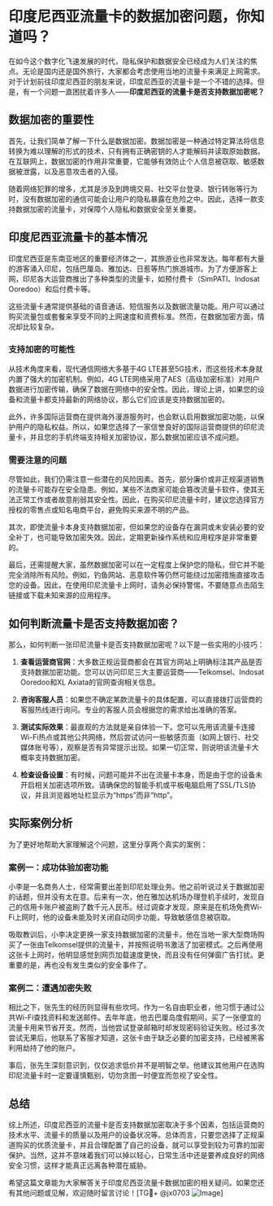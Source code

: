 # 印度尼西亚流量卡的数据加密问题，你知道吗？

在如今这个数字化飞速发展的时代，隐私保护和数据安全已经成为人们关注的焦点。无论是国内还是国外旅行，大家都会考虑使用当地的流量卡来满足上网需求。对于计划前往印度尼西亚的朋友来说，印度尼西亚的流量卡是一个不错的选择。但是，有一个问题一直困扰着许多人——**印度尼西亚的流量卡是否支持数据加密呢？**

## 数据加密的重要性

首先，让我们简单了解一下什么是数据加密。数据加密是一种通过特定算法将信息转换为难以理解的形式的技术，只有拥有正确密钥的人才能解码并读取原始数据。在互联网上，数据加密的作用非常重要，它能够有效防止个人信息被窃取、敏感数据被泄露，以及恶意攻击者的入侵。

随着网络犯罪的增多，尤其是涉及到跨境交易、社交平台登录、银行转账等行为时，没有数据加密的通信可能会让用户的隐私暴露在危险之中。因此，选择一款支持数据加密的流量卡，对保障个人隐私和数据安全至关重要。

## 印度尼西亚流量卡的基本情况

印度尼西亚是东南亚地区的重要经济体之一，其旅游业也非常发达。每年都有大量的游客涌入印尼，包括巴厘岛、雅加达、日惹等热门旅游城市。为了方便游客上网，印尼各大运营商推出了多种类型的流量卡，如预付费卡（SimPATI、Indosat Ooredoo）和后付费卡等。

这些流量卡通常提供基础的语音通话、短信服务以及数据流量功能。用户可以通过购买流量包或套餐来享受不同的上网速度和资费标准。然而，在数据加密方面，情况却比较复杂。

### 支持加密的可能性

从技术角度来看，现代通信网络大多基于4G LTE甚至5G技术，而这些技术本身就内置了强大的加密机制。例如，4G LTE网络采用了AES（高级加密标准）对用户数据进行加密传输，确保了数据在网络中的安全性。因此，理论上讲，如果您的设备和流量卡都支持最新的网络协议，那么它们应该是支持数据加密的。

此外，许多国际运营商在提供海外漫游服务时，也会默认启用数据加密功能，以保护用户的隐私权益。所以，如果您选择了一家信誉良好的国际运营商提供的印尼流量卡，并且您的手机终端支持相关加密协议，那么数据加密应该不成问题。

### 需要注意的问题

尽管如此，我们仍需注意一些潜在的风险因素。首先，部分廉价或非正规渠道销售的流量卡可能存在安全隐患。例如，某些不法商家可能会篡改流量卡软件，使其无法正常工作或者故意削弱其安全性。因此，在购买印尼流量卡时，建议您选择官方授权的零售点或知名电商平台，避免购买来源不明的产品。

其次，即使流量卡本身支持数据加密，但如果您的设备存在漏洞或未安装必要的安全补丁，也可能导致加密失效。因此，定期更新操作系统和应用程序是非常重要的。

最后，还需提醒大家，虽然数据加密可以在一定程度上保护您的隐私，但它并不能完全消除所有风险。例如，钓鱼网站、恶意软件等仍然可能绕过加密措施直接攻击您的设备。因此，在使用印尼流量卡上网时，请务必保持警惕，不要随意点击陌生链接或下载未知来源的应用程序。

## 如何判断流量卡是否支持数据加密？

那么，如何判断一张印尼流量卡是否支持数据加密呢？以下是一些实用的小技巧：

1. **查看运营商官网**：大多数正规运营商都会在其官方网站上明确标注其产品是否支持数据加密功能。您可以访问印尼三大主要运营商——Telkomsel、Indosat Ooredoo和XL Axiata的官网查询相关信息。

2. **咨询客服人员**：如果您不确定某款流量卡的具体配置，可以直接拨打运营商的客服热线进行询问。专业的客服人员会根据您的需求给出准确的答案。

3. **测试实际效果**：最直观的方法就是亲自体验一下。您可以先用该流量卡连接Wi-Fi热点或其他公共网络，然后尝试访问一些敏感页面（如网上银行、社交媒体账号等），观察是否有异常提示出现。如果一切正常，则说明该流量卡大概率支持数据加密。

4. **检查设备设置**：有时候，问题可能并不出在流量卡本身，而是由于您的设备未开启相关加密选项所致。请确保您的智能手机或平板电脑启用了SSL/TLS协议，并且浏览器地址栏显示为“https”而非“http”。

## 实际案例分析

为了更好地帮助大家理解这个问题，这里分享两个真实的案例：

### 案例一：成功体验加密功能

小李是一名商务人士，经常需要出差到印尼处理业务。他之前听说过关于数据加密的话题，但并没有太在意。后来有一次，他在雅加达机场办理登机手续时，发现自己的信用卡账户被盗刷了数千元人民币。经过调查才发现，原来是在机场免费Wi-Fi上网时，他的设备未能及时关闭自动同步功能，导致敏感信息被窃取。

吸取教训后，小李决定更换一家支持数据加密的流量卡。他在当地一家大型商场购买了一张由Telkomsel提供的流量卡，并按照说明书激活了加密模式。之后再使用这张卡上网时，他明显感觉到网页加载速度更快，而且没有任何弹窗广告打扰。更重要的是，再也没有发生类似的安全事件了。

### 案例二：遭遇加密失败

相比之下，张先生的经历则显得有些坎坷。作为一名自由职业者，他习惯于通过公共Wi-Fi查找资料和发送邮件。去年年底，他去巴厘岛度假期间，买了一张便宜的流量卡用来节省开支。然而，当他尝试登录邮箱时却发现密码验证失败。经过多次尝试无果后，他联系了客服才知道，这张卡由于缺乏必要的加密支持，已经被黑客利用劫持了他的账户。

事后，张先生深刻意识到，仅仅追求低价并不是明智之举。他建议其他用户在选购印尼流量卡时一定要谨慎甄别，切勿贪图一时便宜而忽视了安全性。

## 总结

综上所述，印度尼西亚的流量卡是否支持数据加密取决于多个因素，包括运营商的技术水平、流量卡的质量以及用户的设备状况等。总体而言，只要您选择了正规渠道购买的优质流量卡，并且合理配置了自己的设备，就可以享受到较为可靠的加密保护。当然，这并不意味着我们可以掉以轻心，日常生活中还是要养成良好的网络安全习惯，这样才能真正远离各种潜在威胁。

希望这篇文章能为大家解答关于印度尼西亚流量卡数据加密的相关疑问。如果您还有其他问题或见解，欢迎随时留言讨论！[TG💪+ @jx0703 ![Image](https://github.com/user-attachments/assets/dbca1d08-cadb-493c-b0ec-ad6f7a83f270)]